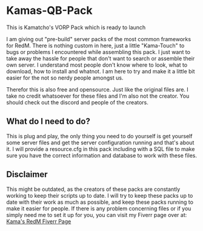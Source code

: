 # Kamas-QB-Pack
This is Kamatcho's VORP Pack which is ready to launch

I am giving out "pre-build" server packs of the most common frameworks for RedM. There is nothing custom in here, just a little "Kama-Touch" to bugs or problems I encountered while assembling this pack. I just want to take away the hassle for people that don't want to search or assemble their own server. I understand most people don't know where to look, what to download, how to install and whatnot. I am here to try and make it a little bit easier for the not so nerdy people amongst us. 

Therefor this is also free and opensource. Just like the original files are. I take no credit whatsoever for these files and I'm also not the creator. You should check out the discord and people of the creators. 

## What do I need to do?
This is plug and play, the only thing you need to do yourself is get yourself some server files and get the server configuration running and that's about it. I will provide a resource.cfg in this pack including with a SQL file to make sure you have the correct information and database to work with these files. 

## Disclaimer
This might be outdated, as the creators of these packs are constantly working to keep their scripts up to date. I will try to keep these packs up to date with their work as much as possible, and keep these packs running to make it easier for people. 
If there is any problem concerning files or if you simply need me to set it up for you, you can visit my Fiverr page over at: [Kama's RedM Fiverr Page](https://nl.fiverr.com/lurzkamatcho/deliver-custom-solutions-for-your-redm-environment)
